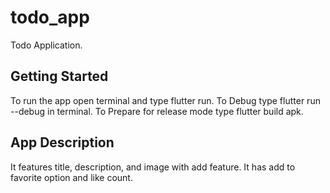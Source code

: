 # todo_app

Todo Application.

## Getting Started

To run the app open terminal and type flutter run.
To Debug type flutter run --debug in terminal.
To Prepare for release mode type flutter build apk.

## App Description

It features title, description, and image with add feature.
It has add to favorite option and like count.

